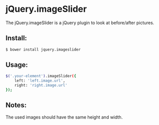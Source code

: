 # jQuery.imageSlider
The jQuery.imageSlider is a jQuery plugin to look at before/after pictures.

## Install:
```sh
$ bower install jquery.imageslider
```

## Usage:
```sh
$('.your-element').imageSlider({
    left: 'left.image.url',
    right: 'right.image.url'
});
```

## Notes:
The used images should have the same height and width.
